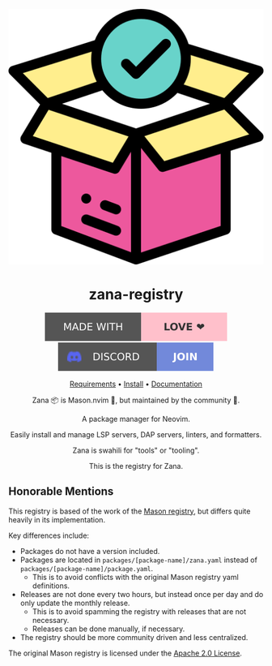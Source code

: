<div align="center">

![Zana Logo](assets/logo.svg)

# zana-registry

[![Made with love](assets/badge-made-with-love.svg)](https://github.com/mistweaverco/zana-registry/graphs/contributors)
[![Discord](assets/badge-discord.svg)](https://getzana.net/discord)

[Requirements](#requirements) • [Install](#install) • [Documentation](https://neovim.getzana.net/)

<p></p>

Zana 📦 is Mason.nvim 🧱, but maintained by the community 🌈.

A package manager for Neovim.

Easily install and manage LSP servers, DAP servers, linters, and formatters.

Zana is swahili for "tools" or "tooling".

This is the registry for Zana.

<p></p>

</div>

## Honorable Mentions

This registry is based of the work of the
[Mason registry](https://github.com/mason-org/mason-registry),
but differs quite heavily in its implementation.

Key differences include:

- Packages do not have a version included.
- Packages are located in `packages/[package-name]/zana.yaml` instead of `packages/[package-name]/package.yaml`.
  - This is to avoid conflicts with the original Mason registry yaml definitions.
- Releases are not done every two hours, but instead once per day and do only update the monthly release.
  - This is to avoid spamming the registry with releases that are not necessary.
  - Releases can be done manually, if necessary.
- The registry should be more community driven and less centralized.

The original Mason registry is licensed under
the [Apache 2.0 License](https://github.com/mason-org/mason-registry/blob/main/LICENSE).

